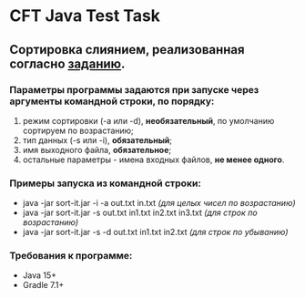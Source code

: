 # CFT Java Test Task
## Сортировка слиянием, реализованная согласно [заданию](https://github.com/neko2a/cft-test-task/tree/master/docs/Java_TestTask.pdf).

### Параметры программы задаются при запуске через аргументы командной строки, по порядку:
1. режим сортировки (-a или -d), __необязательный__, по умолчанию сортируем по возрастанию; 
2. тип данных (-s или -i), __обязательный__;
3. имя выходного файла, __обязательное__;
4. остальные параметры - имена входных файлов, __не менее одного__.

### Примеры запуска из командной строки:
* java -jar sort-it.jar -i -a out.txt in.txt _(для целых чисел по возрастанию)_
* java -jar sort-it.jar -s out.txt in1.txt in2.txt in3.txt _(для строк по возрастанию)_
* java -jar sort-it.jar -s -d out.txt in1.txt in2.txt _(для строк по убыванию)_

### Требования к программе:
* Java 15+
* Gradle 7.1+
